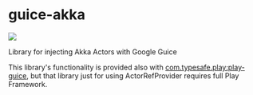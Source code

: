 # guice-akka

[![][Build Status img]][Build Status]

Library for injecting Akka Actors with Google Guice

This library's functionality is provided also with [com.typesafe.play:play-guice](https://search.maven.org/search?q=g:com.typesafe.play%20AND%20(a:play-guice_2.12%20OR%20a:play-guice_2.13)),
but that library just for using ActorRefProvider requires full Play Framework.

[Build Status]:https://travis-ci.org/margussipria/guice-akka
[Build Status img]:https://travis-ci.org/margussipria/guice-akka.svg?branch=master
